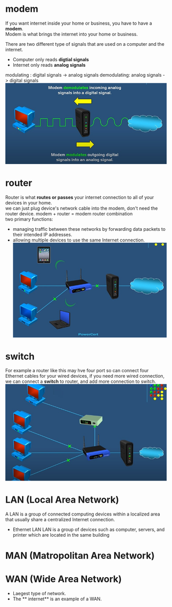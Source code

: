 # modem
If you want internet inside your home or business, you have to have a **modem**.  
Modem is what brings the internet into your home or business.

There are two different type of signals that are used on a computer and the internet.
- Computer only reads **digtial signals**
- Internet only reads **analog signals**

modulating  : digital signals -> analog signals 
demodulating: analog signals -> digital signals  
![圖片0](./signal.jpg)

# router 
Router is what **routes or passes** your internet connection to all of your devices in your home.  
we can just plug device's network cable into the modem, don't need the router device.
modem + router = modem router combination  
two primary functions:
- managing traffic between these networks by forwarding data packets to their intended IP addresses.
- allowing multiple devices to use the same Internet connection.
![圖片02](./router.jpg)

# switch
For example a router like this may hve four port so can connect four Ethernet cables for your wired devices,
if you need more wired connection, we can connect a **switch** to router, and add more connection to switch.
![圖片03](./switch.jpg)

# LAN (Local Area Network)
A LAN is a group of connected computing devices within a localized area that usually share a centralized Internet connection.

- Ethernet LAN
LAN is a group of devices such as computer, servers, and printer which are located in the same building
# MAN (Matropolitan Area Network)
# WAN (Wide Area Network)
- Laegest type of network.  
- The ** internet** is an example of a WAN.
